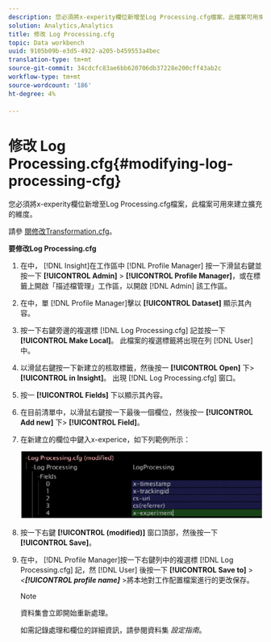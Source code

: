 ```yaml
---
description: 您必須將x-experity欄位新增至Log Processing.cfg檔案，此檔案可用來建立擴充的維度。
solution: Analytics,Analytics
title: 修改 Log Processing.cfg
topic: Data workbench
uuid: 9105b09b-e3d5-4922-a205-b459553a4bec
translation-type: tm+mt
source-git-commit: 34cdcfc83ae6bb620706db37228e200cff43ab2c
workflow-type: tm+mt
source-wordcount: '186'
ht-degree: 4%

---
```



# 修改 Log Processing.cfg{#modifying-log-processing-cfg}

您必須將x-experity欄位新增至Log Processing.cfg檔案，此檔案可用來建立擴充的維度。

請參 [閱修改Transformation.cfg](../../../home/c-undst-ctrld-exp/c-vw-rslts/t-mod-trfmtn.md#task-d61b02853a82492c9a76e3c5fe8a3fb6)。

**要修改Log Processing.cfg**

1. 在中， [!DNL Insight]在工作區中 [!DNL Profile Manager] 按一下滑鼠右鍵並按一下 **[!UICONTROL Admin]** > **[!UICONTROL Profile Manager]**，或在標籤上開啟「描述檔管理」工作區，以開啟 [!DNL Admin] 該工作區。
1. 在中，單 [!DNL Profile Manager]擊以 **[!UICONTROL Dataset]** 顯示其內容。
1. 按一下右鍵旁邊的複選標 [!DNL Log Processing.cfg] 記並按一下 **[!UICONTROL Make Local]**。 此檔案的複選標籤將出現在列 [!DNL User] 中。
1. 以滑鼠右鍵按一下新建立的核取標籤，然後按一 **[!UICONTROL Open]** 下> **[!UICONTROL in Insight]**。 出現 [!DNL Log Processing.cfg] 窗口。
1. 按一 **[!UICONTROL Fields]** 下以顯示其內容。
1. 在目前清單中，以滑鼠右鍵按一下最後一個欄位，然後按一 **[!UICONTROL Add new]** 下> **[!UICONTROL Field]**。
1. 在新建立的欄位中鍵入x-experice，如下列範例所示：

   ![步驟資訊](assets/logprocessing.png)

1. 按一下右鍵 **[!UICONTROL (modified)]** 窗口頂部，然後按一下 **[!UICONTROL Save]**。
1. 在中， [!DNL Profile Manager]按一下右鍵列中的複選標 [!DNL Log Processing.cfg] 記，然 [!DNL User] 後按一下 **[!UICONTROL Save to]** > *&lt;**[!UICONTROL profile name]*** >將本地對工作配置檔案進行的更改保存。

   >[!NOTE]
   >
   >資料集會立即開始重新處理。

   如需記錄處理和欄位的詳細資訊，請參閱資料集 *設定指南*。

